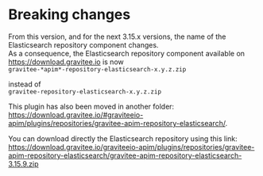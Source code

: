 # Breaking changes

From this version, and for the next 3.15.x versions, the name of the
Elasticsearch repository component changes.  
As a consequence, the Elasticsearch repository component available on
<https://download.gravitee.io> is now  
`gravitee-*apim*-repository-elasticsearch-x.y.z.zip`

instead of  
`gravitee-repository-elasticsearch-x.y.z.zip`

This plugin has also been moved in another folder:  
<https://download.gravitee.io/#graviteeio-apim/plugins/repositories/gravitee-apim-repository-elasticsearch/>.

You can download directly the Elasticsearch repository using this
link:  
<https://download.gravitee.io/graviteeio-apim/plugins/repositories/gravitee-apim-repository-elasticsearch/gravitee-apim-repository-elasticsearch-3.15.9.zip>
